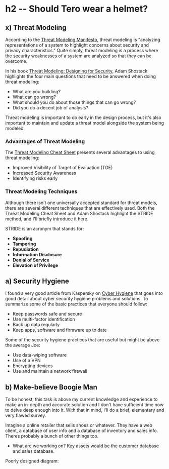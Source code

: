 # h2 -- Should Tero wear a helmet?

## x) Threat Modeling

According to the [Threat Modeling Manifesto](https://www.threatmodelingmanifesto.org/), threat modeling is "analyzing representations of a system to highlight concerns about security and privacy characteristics."  Quite simply, threat modeling is a process where the security weaknesses of a system are analyzed so that they can be overcome.

In his book [Threat Modeling: Designing for Security](https://learning.oreilly.com/library/view/threat-modeling-designing/9781118810057/9781118810057c01.xhtml#c1), Adam Shostack highlights the four main questions that need to be answered when doing threat modeling:

-  What are you building?
-  What can go wrong?
-  What should you do about those things that can go wrong?
-  Did you do a decent job of analysis?

Threat modeling is important to do early in the design process, but it's also important to maintain and update a threat model alongside the system being modeled.

### Advantages of Threat Modeling

The [Threat Modeling Cheat Sheet](https://cheatsheetseries.owasp.org/cheatsheets/Threat_Modeling_Cheat_Sheet.html) presents several advantages to using threat modeling:

-  Improved Visibility of Target of Evaluation (TOE)
-  Increased Security Awareness
-  Identifying risks early

### Threat Modeling Techniques
Although there isn't one universally accepted standard for threat models, there are several different techniques that are effectively used.  Both the Threat Modeling Cheat Sheet and Adam Shostack highlight the STRIDE method, and I'll briefly introduce it here.

STRIDE is an acronym that stands for:

-  **Spoofing**
-  **Tampering**
-  **Repudiation**
-  **Information Disclosure**
-  **Denial of Service**
-  **Elevation of Privilege**

## a) Security Hygiene

I found a very good article from Kaspersky on [Cyber Hygiene](https://www.kaspersky.com/resource-center/preemptive-safety/cyber-hygiene-habits) that goes into good detail about cyber security hygiene problems and solutions.  To summarize some of the basic practices that everyone should follow:

-  Keep passwords safe and secure
-  Use multi-factor identification
-  Back up data regularly
-  Keep apps, software and firmware up to date

Some of the security hygiene practices that are useful but might be above the average Joe:

- Use data-wiping software
- Use of a VPN
- Encrypting devices
- Use and maintain a network firewall

## b) Make-believe Boogie Man

To be honest, this task is above my current knowledge and experience to make an in-depth and accurate solution and I don't have sufficient time now to delve deep enough into it.  With that in mind, I'll do a brief, elementary and very flawed survey.


Imagine a online retailer that sells shoes or whatever.  They have a web client, a database of user info and a database of inventory and sales info.  Theres probably a bunch of other things too.

-  What are we working on?
 Key assets would be the customer database and sales database.

Poorly designed diagram:




